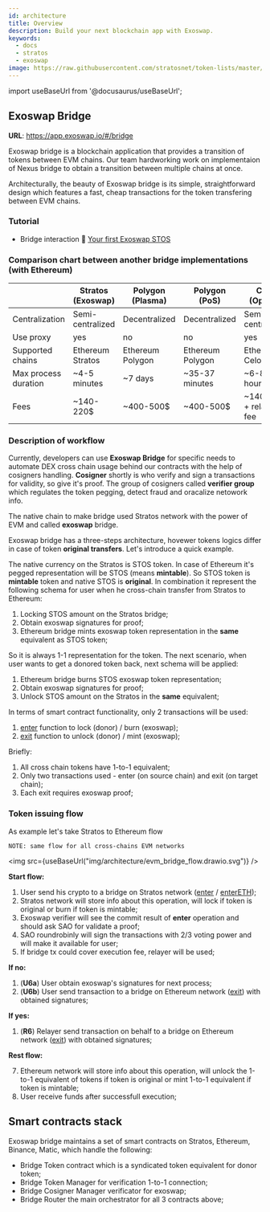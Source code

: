 ```yaml
---
id: architecture
title: Overview
description: Build your next blockchain app with Exoswap.
keywords:
  - docs
  - stratos
  - exoswap
image: https://raw.githubusercontent.com/stratosnet/token-lists/master/logo.svg
---
```

import useBaseUrl from '@docusaurus/useBaseUrl';

## Exoswap Bridge

**URL**: https://app.exoswap.io/#/bridge

Exoswap bridge is a blockchain application that provides a transition of tokens between EVM chains. Our team hardworking work on implementaion of Nexus bridge to obtain a transition between multiple chains at once.

Architecturally, the beauty of Exoswap bridge is its simple, straightforward design which features a fast, cheap transactions for the token transfering between EVM chains.

### Tutorial
* Bridge interaction :movie_camera: [Your first Exoswap STOS](https://www.youtube.com)

### Comparison chart between another bridge implementations (with Ethereum)

|                      | Stratos (Exoswap)   | Polygon (Plasma)      | Polygon (PoS)         | Celo (Optics)          |
|----------------------|-------------------------|-----------------------|-----------------------|------------------------|
| Centralization       | Semi-centralized        | Decentralized         | Decentralized         | Semi-centralized       |
| Use proxy            | yes                     | no                    | no                    | yes                    |
| Supported chains     | Ethereum<br/> Stratos   | Ethereum<br/> Polygon | Ethereum<br/> Polygon | Ethereum<br/> Celo     |
| Max process duration | ~4-5 minutes            | ~7 days               | ~35-37 minutes        | ~6-8 hours             |
| Fees                 | ~140-220$               | ~400-500$             | ~400-500$             | ~140-180 + relayer fee |

### Description of workflow

Currently, developers can use **Exoswap Bridge** for specific needs to automate DEX cross chain usage behind our contracts with the help of cosigners handling. **Cosigner** shortly is who verify and sign a transactions for validity, so give it's proof. The group of cosigners called **verifier group** which regulates the token pegging, detect fraud and oracalize netowork info.

The native chain to make bridge used Stratos network with the power of EVM and called **exoswap** bridge.

Exoswap bridge has a three-steps architecture, hovewer tokens logics differ in case of token **original transfers**. Let's introduce a quick example.

The native currency on the Stratos is STOS token. In case of Ethereum it's pegged representation will be STOS (means **mintable**). So STOS token is **mintable** token and native STOS is **original**. In combination it represent the following schema for user when he cross-chain transfer from Stratos to Ethereum:

1. Locking STOS amount on the Stratos bridge;
2. Obtain exoswap signatures for proof;
3. Ethereum bridge mints exoswap token representation in the **same** equivalent as STOS token;

So it is always 1-1 representation for the token.
The next scenario, when user wants to get a donored token back, next schema will be applied:

1. Ethereum bridge burns STOS exoswap token representation;
2. Obtain exoswap signatures for proof;
3. Unlock STOS amount on the Stratos in the **same** equivalent;

In terms of smart contract functionality, only 2 transactions will be used:
1. [enter](/docs/bridge/contracts/bridge-router#enter) function to lock (donor) / burn (exoswap);
2. [exit](/docs/bridge/contracts/bridge-router#exit) function to unlock (donor) / mint (exoswap);

Briefly:
1. All cross chain tokens have 1-to-1 equivalent;
2. Only two transactions used - enter (on source chain) and exit (on target chain);
3. Each exit requires exoswap proof;

### Token issuing flow

As example let's take Stratos to Ethereum flow

`NOTE: same flow for all cross-chains EVM networks`

<img src={useBaseUrl("img/architecture/evm_bridge_flow.drawio.svg")} />

**Start flow:**

1. User send his crypto to a bridge on Stratos network ([enter](/docs/bridge/contracts/bridge-router#enter) / [enterETH](/docs/bridge/contracts/bridge-router#enterETH));
2. Stratos network will store info about this operation, will lock if token is original or burn if token is mintable;
3. Exoswap verifier will see the commit result of **enter** operation and should ask SAO for validate a proof;
4. SAO roundrobinly will sign the transactions with 2/3 voting power and will make it available for user;
5. If bridge tx could cover execution fee, relayer will be used;

**If no:**

1. (**U6a**) User obtain exoswap's signatures for next process;
2. (**U6b**) User send transaction to a bridge on Ethereum network ([exit](/docs/bridge/contracts/bridge-router#exit)) with obtained signatures;

**If yes:**

1. (**R6**) Relayer send transaction on behalf to a bridge on Ethereum network ([exit](/docs/bridge/contracts/bridge-router#exit)) with obtained signatures;


**Rest flow:**

7. Ethereum network will store info about this operation, will unlock the 1-to-1 equivalent of tokens if token is original or mint 1-to-1 equivalent if token is mintable;
8. User receive funds after successfull execution;

## Smart contracts stack

Exoswap bridge maintains a set of smart contracts on Stratos, Ethereum, Binance, Matic, which handle the following:

- Bridge Token contract which is a syndicated token equivalent for donor token;
- Bridge Token Manager for verification 1-to-1 connection;
- Bridge Cosigner Manager verificator for exoswap;
- Bridge Router the main orchestrator for all 3 contracts above;
